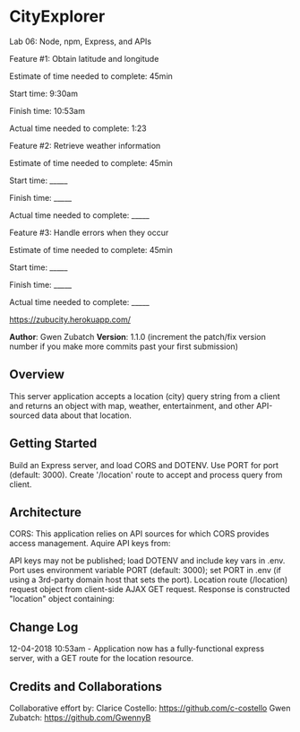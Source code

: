 # CityExplorer
Lab 06: Node, npm, Express, and APIs


Feature #1: Obtain latitude and longitude

Estimate of time needed to complete: 45min

Start time: 9:30am

Finish time: 10:53am

Actual time needed to complete: 1:23


Feature #2: Retrieve weather information

Estimate of time needed to complete: 45min

Start time: _____

Finish time: _____

Actual time needed to complete: _____


Feature #3: Handle errors when they occur

Estimate of time needed to complete: 45min

Start time: _____

Finish time: _____

Actual time needed to complete: _____


https://zubucity.herokuapp.com/


**Author**: Gwen Zubatch
**Version**: 1.1.0 (increment the patch/fix version number if you make more commits past your first submission)

## Overview
This server application accepts a location (city) query string from a client and returns an object with map, weather, entertainment, and other API-sourced data about that location.

## Getting Started
Build an Express server, and load CORS and DOTENV. Use PORT for port (default: 3000). Create '/location' route to accept and process query from client.

## Architecture
CORS: This application relies on API sources for which CORS provides access management. Aquire API keys from:
  <!-- add API links here -->
API keys may not be published; load DOTENV and include key vars in .env. 
Port uses environment variable PORT (default: 3000); set PORT in .env (if using a 3rd-party domain host that sets the port).
Location route (/location) request object from client-side AJAX GET request. Response is constructed "location" object containing:
  <!-- add location object properties here -->

## Change Log
12-04-2018 10:53am - Application now has a fully-functional express server, with a GET route for the location resource.

## Credits and Collaborations
<!-- Give credit (and a link) to other people or resources that helped you build this application. -->
Collaborative effort by:
  Clarice Costello: https://github.com/c-costello
  Gwen Zubatch: https://github.com/GwennyB
  